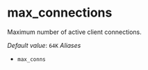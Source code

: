# max_connections

Maximum number of active client connections.

*Default value*: `64K`
*Aliases*
- `max_conns`

